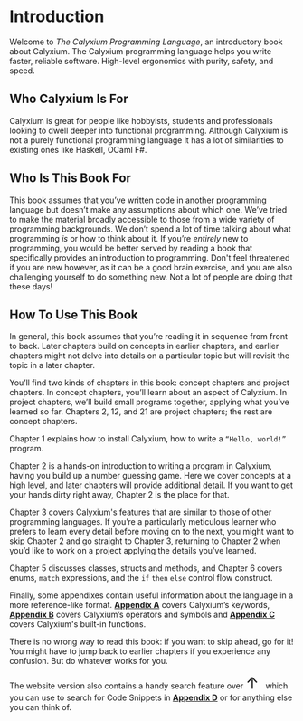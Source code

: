 # Introduction

Welcome to _The Calyxium Programming Language_, an introductory book about Calyxium. The Calyxium programming language helps you write faster, reliable software. High-level ergonomics with purity, safety, and speed.

## Who Calyxium Is For
Calyxium is great for people like hobbyists, students and professionals looking to dwell deeper into functional programming. Although Calyxium is not a purely functional programming language it has a lot of similarities to existing ones like Haskell, OCaml F#.

## Who Is This Book For

This book assumes that you’ve written code in another programming language but
doesn’t make any assumptions about which one. We’ve tried to make the material
broadly accessible to those from a wide variety of programming backgrounds. We
don’t spend a lot of time talking about what programming _is_ or how to think
about it. If you’re _entirely_ new to programming, you would be better served by
reading a book that specifically provides an introduction to programming. 
Don't feel threatened if you are new however, as it can be a good brain exercise,
and you are also challenging yourself to do something new. Not a lot of people
are doing that these days!

## How To Use This Book

In general, this book assumes that you’re reading it in sequence from front to
back. Later chapters build on concepts in earlier chapters, and earlier
chapters might not delve into details on a particular topic but will revisit
the topic in a later chapter.


You’ll find two kinds of chapters in this book: concept chapters and project
chapters. In concept chapters, you’ll learn about an aspect of Calyxium. In project
chapters, we’ll build small programs together, applying what you’ve learned so
far. Chapters 2, 12, and 21 are project chapters; the rest are concept chapters.

Chapter 1 explains how to install Calyxium, how to write a `“Hello, world!”` program.

Chapter 2 is a hands-on introduction to writing a program in Calyxium, having you build up a
number guessing game. Here we cover concepts at a high level, and later
chapters will provide additional detail. If you want to get your hands dirty
right away, Chapter 2 is the place for that. 

Chapter 3 covers Calyxium's features
that are similar to those of other programming languages. If you’re a particularly meticulous
learner who prefers to learn every detail before moving on to the next, you
might want to skip Chapter 2 and go straight to Chapter 3, returning to Chapter
2 when you’d like to work on a project applying the details you’ve learned.

Chapter 5 discusses classes, structs and methods, and Chapter 6 covers enums, `match` expressions, and the `if` `then` `else` control flow construct.

Finally, some appendixes contain useful information about the language in a more reference-like format. [**Appendix A**](appendix-01-keywords.md) covers Calyxium’s keywords, [**Appendix B**](appendix-02-operators.md) covers Calyxium’s operators and symbols and [**Appendix C**](appendix-03-functions.md) covers Calyxium's built-in functions.

There is no wrong way to read this book: if you want to skip ahead, go for it! You might have to jump back to earlier chapters if you experience any confusion. But do whatever works for you.

The website version also contains a handy search feature over <span id="arrow" style="display: inline-block; transition: transform 0.2s ease; font-size: 2em; transform-origin: center;">↑</span> &nbsp;&nbsp;which you can use to search for Code Snippets in [**Appendix D**](appendix-04-codebytes.md) or for anything else you can think of.

<style>
  #highlight-target {
    transition: box-shadow 0.2s ease, filter 0.2s ease;
  }

  .highlighted {
    box-shadow: 0 0 10px 3px #00ffff;
    filter: brightness(1.5);
  }
</style>

<script>
  const arrow = document.getElementById('arrow');
  const target = document.getElementById('search-toggle');

  function updateArrowRotation() {
    if (!arrow || !target) return;

    const arrowRect = arrow.getBoundingClientRect();
    const targetRect = target.getBoundingClientRect();

    const arrowX = arrowRect.left + arrowRect.width / 2;
    const arrowY = arrowRect.top + arrowRect.height / 2;
    const targetX = targetRect.left + targetRect.width / 2;
    const targetY = targetRect.top + targetRect.height / 2;

    const angleRad = Math.atan2(targetY - arrowY, targetX - arrowX);
    const angleDeg = angleRad * (180 / Math.PI);

    arrow.style.transform = `rotate(${angleDeg + 90}deg)`;
  }

  arrow.addEventListener('mouseenter', () => target.classList.add('highlighted'));
  arrow.addEventListener('mouseleave', () => target.classList.remove('highlighted'));

  window.addEventListener('load', updateArrowRotation);
  window.addEventListener('resize', updateArrowRotation);
  document.addEventListener('scroll', updateArrowRotation);
</script>